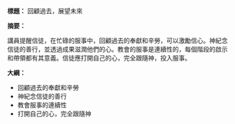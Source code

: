 **標題：** 回顧過去，展望未來

**摘要：**

講員提醒信徒，在忙碌的服事中，回顧過去的奉獻和辛勞，可以激勵信心。神紀念信徒的善行，並透過成果滋潤他們的心。教會的服事是連續性的，每個階段的啟示和帶領都有其意義。信徒應打開自己的心，完全跟隨神，投入服事。

**大綱：**

* 回顧過去的奉獻和辛勞
* 神紀念信徒的善行
* 教會服事的連續性
* 打開自己的心，完全跟隨神